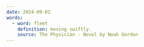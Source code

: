 ```yaml
---
date: 2024-09-02
words:
  - word: fleet
    definition: moving swiftly.
    source: The Physician - Novel by Noah Gordon
---
```

